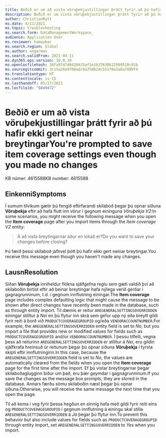 ```yaml
---
title: Beðið er um að vista vöruþekjustillingar þrátt fyrir að þú hafir ekki gert neinar breytingar
description: Beðið er um vista vöruþekjustillingar þrátt fyrir að þú hafir ekki gert neinar breytingar.
author: ChristianRytt
ms.date: 4/11/2021
ms.topic: troubleshooting
ms.search.form: DataManagementWorkspace_
audience: Application User
ms.reviewer: kamaybac
ms.search.region: Global
ms.author: angarmas
ms.search.validFrom: 2021-04-11
ms.dyn365.ops.version: 10.0.19
ms.openlocfilehash: 3dfa974740420433af1e1b37630b22509510c91b
ms.sourcegitcommit: 3c15a26e9708adc9a75082dc551f0a3a0a7d89f4
ms.translationtype: HT
ms.contentlocale: is-IS
ms.lasthandoff: 05/17/2021
ms.locfileid: "6049472"
---
```

# <a name="youre-prompted-to-save-item-coverage-settings-even-though-you-made-no-changes"></a><span data-ttu-id="7b127-103">Beðið er um að vista vöruþekjustillingar þrátt fyrir að þú hafir ekki gert neinar breytingar</span><span class="sxs-lookup"><span data-stu-id="7b127-103">You're prompted to save item coverage settings even though you made no changes</span></span>

<span data-ttu-id="7b127-104">KB númer: 4615588</span><span class="sxs-lookup"><span data-stu-id="7b127-104">KB number: 4615588</span></span>

## <a name="symptoms"></a><span data-ttu-id="7b127-105">Einkenni</span><span class="sxs-lookup"><span data-stu-id="7b127-105">Symptoms</span></span>

<span data-ttu-id="7b127-106">Í sumum tilvikum gætir þú fengið eftirfarandi skilaboð þegar þú opnar síðuna **Vöruþekja** eftir að hafa flutt inn vörur í gegnum eininguna *Vöruþekja V2*:</span><span class="sxs-lookup"><span data-stu-id="7b127-106">In some scenarios, you might receive the following message when you open the **Item coverage** page after you import items through the *Item coverage V2* entity:</span></span>

> <span data-ttu-id="7b127-107">Á að vista breytingarnar áður en lokað er?</span><span class="sxs-lookup"><span data-stu-id="7b127-107">Do you want to save your changes before closing?</span></span>

<span data-ttu-id="7b127-108">Þú færð þessi skilaboð jafnvel þótt þú hafir ekki gert neinar breytingar.</span><span class="sxs-lookup"><span data-stu-id="7b127-108">You receive this message even though you haven't made any changes.</span></span>

## <a name="resolution"></a><span data-ttu-id="7b127-109">Lausn</span><span class="sxs-lookup"><span data-stu-id="7b127-109">Resolution</span></span>

<span data-ttu-id="7b127-110">Síðan **Vöruþekja** inniheldur flókna sjálfgefna reglu sem gæti valdið því að skilaboðin birtist eftir að beinar breytingar hafa nýlega verið gerðar í gagnagrunninum, t.d. í gegnum innflutning einingar.</span><span class="sxs-lookup"><span data-stu-id="7b127-110">The **Item coverage** page includes complex defaulting logic that might cause the message to be shown after direct changes have recently been made in the database, such as through entity import.</span></span> <span data-ttu-id="7b127-111">Til dæmis er reitur `AREGENERALSETTINGSOVERRIDDEN` einingar stilltur á *Nei* en þú flytur inn skrá sem gefur upp ný eða breytt gildi fyrir reiti á borð við `PRODUCTCOVERAGEGROUPID` og/eða `VENDORACCOUNTNUMBER`.</span><span class="sxs-lookup"><span data-stu-id="7b127-111">For example, the `AREGENERALSETTINGSOVERRIDDEN` entity field is set to *No*, but you import a file that provides new or modified values for fields such as `PRODUCTCOVERAGEGROUPID` and/or `VENDORACCOUNTNUMBER`.</span></span> <span data-ttu-id="7b127-112">Í þessu tilfelli, vegna þess að reiturinn `AREGENERALSETTINGSOVERRIDDEN` er stilltur á *Nei*, eru gildin sjálfkrafa hreinsuð úr reitunum þegar þú opnar síðuna **Vöruþekja** í fyrsta skipti eftir innflutninginn.</span><span class="sxs-lookup"><span data-stu-id="7b127-112">In this case, because the `AREGENERALSETTINGSOVERRIDDEN` field is set to *No*, the values are automatically cleared from the fields when you open the **Item coverage** page for the first time after the import.</span></span> <span data-ttu-id="7b127-113">Ef þú vistar breytingarnar þegar skilaboðaglugginn biður um það, eru þær geymdar í gagnagrunninum.</span><span class="sxs-lookup"><span data-stu-id="7b127-113">If you save the changes as the message box prompts, they are stored in the database.</span></span> <span data-ttu-id="7b127-114">Annars færðu sömu skilaboðin næst þegar þú opnar síðuna.</span><span class="sxs-lookup"><span data-stu-id="7b127-114">Otherwise, you will receive the same message the next time that you open the page.</span></span>

<span data-ttu-id="7b127-115">Til að koma í veg fyrir þessa hegðun en einnig hafa með gildi fyrir reiti eins og `PRODUCTCOVERAGEGROUPID` í gegnum innflutning á einingu skal stilla `AREGENERALSETTINGSOVERRIDDEN` á *Já* þegar þú flytur inn.</span><span class="sxs-lookup"><span data-stu-id="7b127-115">To prevent this behavior but also include values for fields such as `PRODUCTCOVERAGEGROUPID` through entity import, set `AREGENERALSETTINGSOVERRIDDEN` to *Yes* when you import.</span></span>
